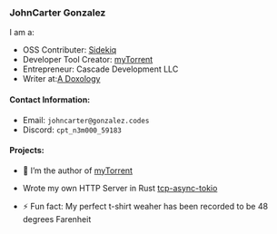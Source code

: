 ### JohnCarter Gonzalez

I am a:
- OSS Contributer: [Sidekiq](https://github.com/Sidekiq/)
- Developer Tool Creator: [myTorrent](https://github.com/JohnCarterGonzalez/myTorrent/)
- Entrepreneur: Cascade Development LLC
- Writer at:[A Doxology](https://johncartergonzalez.com/)


#### Contact Information:
- Email: `johncarter@gonzalez.codes`
- Discord: `cpt_n3m000_59183`

#### Projects:

- 🔭 I’m the author of [myTorrent](https://github.com/JohnCarterGonzalez/myTorrent/)
- Wrote my own HTTP Server in Rust [tcp-async-tokio](https://github.com/JohnCarterGonzalez/tcp-async-tokio)



- ⚡ Fun fact: My perfect t-shirt weaher has been recorded to be 48 degrees Farenheit 

